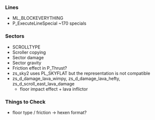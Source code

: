 ### Lines
- ML_BLOCKEVERYTHING
- P_ExecuteLineSpecial ~170 specials

### Sectors
- SCROLLTYPE
- Scroller copying
- Sector damage
- Sector gravity
- Friction effect in P_Thrust?
- zs_sky2 uses PL_SKYFLAT but the representation is not compatible
- zs_d_damage_lava_wimpy, zs_d_damage_lava_hefty, zs_d_scroll_east_lava_damage
  - floor impact effect + lava inflictor

### Things to Check
- floor type / friction -> hexen format?

